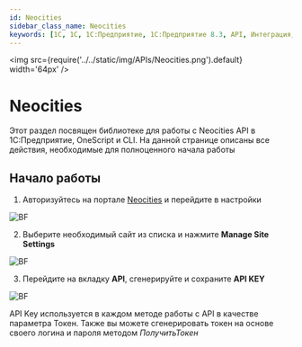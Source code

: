 ```yaml
---
id: Neocities
sidebar_class_name: Neocities
keywords: [1C, 1С, 1С:Предприятие, 1С:Предприятие 8.3, API, Интеграция, Сервисы, Обмен, OneScript, CLI, Neocities]
---
```


<img src={require('../../static/img/APIs/Neocities.png').default} width='64px' />

# Neocities

Этот раздел посвящен библиотеке для работы с Neocities API в 1С:Предприятие, OneScript и CLI. На данной странице описаны все действия, необходимые для полноценного начала работы

## Начало работы

1. Авторизуйтесь на портале [Neocities](https://neocities.org) и перейдите в настройки

![BF](../../static/img/Docs/Neocities/1.png)

2. Выберите необходимый сайт из списка и нажмите **Manage Site Settings**

![BF](../../static/img/Docs/Neocities/2.png)

3. Перейдите на вкладку **API**, сгенерируйте и сохраните **API KEY**

![BF](../../static/img/Docs/Neocities/3.png)

API Key используется в каждом методе работы с API в качестве параметра Токен. Также вы можете сгенерировать токен на основе своего логина и пароля методом *ПолучитьТокен*
